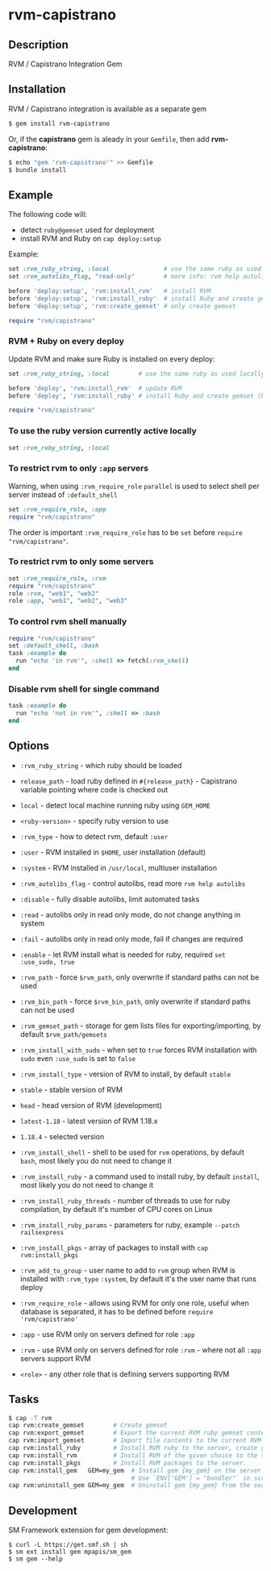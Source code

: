 # rvm-capistrano

## Description

RVM / Capistrano Integration Gem

## Installation

RVM / Capistrano integration is available as a separate gem

```bash
$ gem install rvm-capistrano
```

Or, if the **capistrano** gem is aleady in your `Gemfile`, then add **rvm-capistrano**:

```bash
$ echo "gem 'rvm-capistrano'" >> Gemfile
$ bundle install
```

## Example

The following code will:

- detect `ruby@gemset` used for deployment
- install RVM and Ruby on `cap deploy:setup`

Example:

```ruby
set :rvm_ruby_string, :local               # use the same ruby as used locally for deployment
set :rvm_autolibs_flag, "read-only"        # more info: rvm help autolibs

before 'deploy:setup', 'rvm:install_rvm'   # install RVM
before 'deploy:setup', 'rvm:install_ruby'  # install Ruby and create gemset, OR:
before 'deploy:setup', 'rvm:create_gemset' # only create gemset

require "rvm/capistrano"
```

### RVM + Ruby on every deploy

Update RVM and make sure Ruby is installed on every deploy:

```ruby
set :rvm_ruby_string, :local        # use the same ruby as used locally for deployment

before 'deploy', 'rvm:install_rvm'  # update RVM
before 'deploy', 'rvm:install_ruby' # install Ruby and create gemset (both if missing)

require "rvm/capistrano"
```

### To use the ruby version currently active locally

```ruby
set :rvm_ruby_string, :local
```

### To restrict rvm to only `:app` servers

Warning, when using `:rvm_require_role` `parallel` is used to select shell per server instead of `:default_shell`

```ruby
set :rvm_require_role, :app
require "rvm/capistrano"
```

The order is important `:rvm_require_role` has to be `set` before `require "rvm/capistrano"`.

### To restrict rvm to only some servers

```ruby
set :rvm_require_role, :rvm
require "rvm/capistrano"
role :rvm, "web1", "web2"
role :app, "web1", "web2", "web3"
```

### To control rvm shell manually

```ruby
require "rvm/capistrano"
set :default_shell, :bash
task :example do
  run "echo 'in rvm'", :shell => fetch(:rvm_shell)
end
```

### Disable rvm shell for single command

```ruby
task :example do
  run "echo 'not in rvm'", :shell => :bash
end
```

## Options

- `:rvm_ruby_string` - which ruby should be loaded
 - `release_path` - load ruby defined in `#{release_path}` - Capistrano variable pointing where code is checked out
 - `local` - detect local machine running ruby using `GEM_HOME`
 - `<ruby-version>` - specify ruby version to use

- `:rvm_type` - how to detect rvm, default `:user`
 - `:user` - RVM installed in `$HOME`, user installation (default)
 - `:system` - RVM installed in `/usr/local`, multiuser installation

- `:rvm_autolibs_flag` - control autolibs, read more `rvm help autolibs`
 - `:disable` - fully disable autolibs, limit automated tasks
 - `:read`    - autolibs only in read only mode, do not change anything in system
 - `:fail`    - autolibs only in read only mode, fail if changes are required
 - `:enable`  - let RVM install what is needed for ruby, required `set :use_sudo, true`

- `:rvm_path` - force `$rvm_path`, only overwrite if standard paths can not be used
- `:rvm_bin_path` - force `$rvm_bin_path`, only overwrite if standard paths can not be used
- `:rvm_gemset_path` - storage for gem lists files for exporting/importing, by default `$rvm_path/gemsets`
- `:rvm_install_with_sudo` - when set to `true` forces RVM installation with `sudo` even `:use_sudo` is set to `false`

- `:rvm_install_type` - version of RVM to install, by default `stable`
 - `stable` - stable version of RVM
 - `head` - head version of RVM (development)
 - `latest-1.18` - latest version of RVM 1.18.x
 - `1.18.4` - selected version

- `:rvm_install_shell` - shell to be used for `rvm` operations, by default `bash`, most likely you do not need to change it
- `:rvm_install_ruby` - a command used to install ruby, by default `install`, most likely you do not need to change it
- `:rvm_install_ruby_threads` - number of threads to use for ruby compilation, by default it's number of CPU cores on Linux
- `:rvm_install_ruby_params` - parameters for ruby, example `--patch railsexpress`
- `:rvm_install_pkgs` - array of packages to install with `cap rvm:install_pkgs`
- `:rvm_add_to_group` - user name to add to `rvm` group when RVM is installed with `:rvm_type` `:system`, by default it's the user name that runs deploy

- `:rvm_require_role` - allows using RVM for only one role, useful when database is separated, it has to be defined before `require 'rvm/capistrano'`
 - `:app` - use RVM only on servers defined for role `:app`
 - `:rvm` - use RVM only on servers defined for role `:rvm` - where not all `:app` servers support RVM
 - `<role>` - any other role that is defining servers supporting RVM

## Tasks

```bash
$ cap -T rvm
cap rvm:create_gemset        # Create gemset
cap rvm:export_gemset        # Export the current RVM ruby gemset contents to a file.
cap rvm:import_gemset        # Import file contents to the current RVM ruby gemset.
cap rvm:install_ruby         # Install RVM ruby to the server, create gemset ...
cap rvm:install_rvm          # Install RVM of the given choice to the server.
cap rvm:install_pkgs         # Install RVM packages to the server.
cap rvm:install_gem   GEM=my_gem  # Install gem {my_gem} on the server using selected ruby.
                                  # Use `ENV['GEM'] = "bundler"` in script to specify gems.
cap rvm:uninstall_gem GEM=my_gem  # Uninstall gem {my_gem} from the server selected ruby.
```

## Development

SM Framework extension for gem development:

    $ curl -L https://get.smf.sh | sh
    $ sm ext install gem mpapis/sm_gem
    $ sm gem --help
